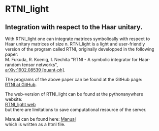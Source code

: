 # RTNI_light
## Integration with respect to the Haar unitary.

With RTNI_light one can integrate matrices symbolically with respect to Haar unitary matrices of size n.
RTNI_light is a light and user-friendly version of the program called RTNI, originally developped in the following paper: <br/>
M. Fukuda, R. Koenig, I. Nechita "RTNI - A symbolic integrator for Haar-random tensor networks",<br/>
[arXiv:1902.08539 [quant-ph]](https://arxiv.org/abs/1902.08539).

The programs of the above paper can be found at the GitHub page:<br/>
[RTNI at GitHub](https://github.com/MotohisaFukuda/RTNI).

The web-version of RTNI_light can be found at the pythonanywhere website:<br/>
[RTNI_light web](https://motohisafukuda.pythonanywhere.com)<br/>
but there are limitations to save computational resource of the server.

Manual can be found here:
[Manual](https://motohisafukuda.github.io/RTNI_light/manual.html)<br/>
which is written as a html file.
